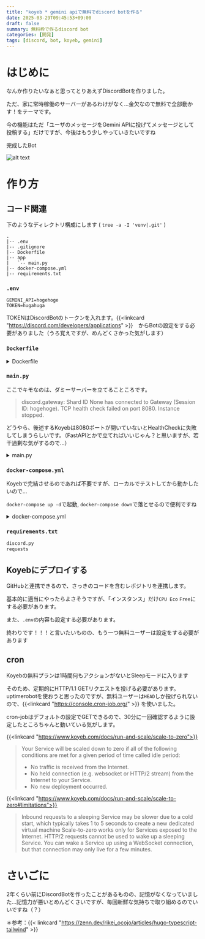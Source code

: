 ```yaml
---
title: "koyeb * gemini apiで無料でdiscord botを作る"
date: 2025-03-29T09:45:53+09:00
draft: false
summary: 無料枠で作るdiscord bot
categories: [開発]
tags: [discord, bot, koyeb, gemini]
---
```

# はじめに
なんか作りたいなぁと思ってとりあえずDiscordBotを作りました。

ただ、家に常時稼働のサーバーがあるわけがなく...金欠なので無料で全部動かす！をテーマです。

今の機能はただ「ユーザのメッセージをGemini APIに投げてメッセージとして投稿する」だけですが、今後はもう少しやっていきたいですね

完成したBot

![alt text](/images/2025-03-29_discord_bot/image.png)

# 作り方

## コード関連 

下のようなディレクトリ構成にします  ( `tree -a -I 'venv|.git'`  )
```
.
|-- .env
|-- .gitignore
|-- Dockerfile
|-- app
|   `-- main.py
|-- docker-compose.yml
|-- requirements.txt
```

### `.env`
```.env
GEMINI_API=hogehoge
TOKEN=hugahuga
```
TOKENはDiscordBotのトークンを入れます。{{<linkcard "https://discord.com/developers/applications" >}}　からBotの設定をする必要がありました（うろ覚えですが、めんどくさかった気がします）

### `Dockerfile`
<details>
<summary>Dockerfile</summary>

```dockerfile
FROM python:3.11
WORKDIR /bot

RUN apt-get update && apt-get -y install locales && apt-get -y upgrade && \
    localedef -f UTF-8 -i ja_JP ja_JP.UTF-8
ENV LANG ja_JP.UTF-8
ENV LANGUAGE ja_JP:ja
ENV LC_ALL ja_JP.UTF-8
ENV TZ Asia/Tokyo
ENV TERM xterm

RUN pip install --upgrade pip

COPY requirements.txt /bot/
RUN pip install -r requirements.txt
COPY . /bot

EXPOSE 8080

CMD ["python", "app/main.py"]
```

</details>

### `main.py`

ここでキモなのは、ダミーサーバーを立てることころです。

> discord.gateway: Shard ID None has connected to Gateway (Session ID: hogehoge).
TCP health check failed on port 8080.
Instance stopped.

どうやら、後述するKoyebは8080ポートが開いていないとHealthCheckに失敗してしまうらしいです。（FastAPIとかで立てればいいじゃん？と思いますが、若干過剰な気がするので...）

<details>
<summary>main.py</summary>

```python
import discord
import os
import base64
import requests
from http.server import BaseHTTPRequestHandler, HTTPServer
import threading

TOKEN = os.environ.get("TOKEN")
GEMINI_API_KEY = os.environ.get("GEMINI_API_KEY")
intents = discord.Intents.default()
intents.message_content = True
client = discord.Client(intents=intents)

class DummyHandler(BaseHTTPRequestHandler):
    def do_GET(self):
        self.send_response(200)
        self.end_headers()
        self.wfile.write(b"OK")


def run_dummy_server():
    server = HTTPServer(("0.0.0.0", 8080), DummyHandler)
    server.serve_forever()


threading.Thread(target=run_dummy_server, daemon=True).start()


def call_gemini(text_prompt, image_data=None):
    url = f"https://generativelanguage.googleapis.com/v1beta/models/gemini-2.0-flash:generateContent?key={GEMINI_API_KEY}"
    contents = [{"parts": [{"text": text_prompt}]}]

    if image_data:
        contents[0]["parts"].append(
            {"inlineData": {"mimeType": "image/png", "data": image_data}}
        )

    payload = {"contents": contents}
    headers = {"Content-Type": "application/json"}

    res = requests.post(url, headers=headers, json=payload)
    if res.status_code == 200:
        return res.json()["candidates"][0]["content"]["parts"][0]["text"]
    else:
        return f"Error: {res.status_code} {res.text}"

@client.event
async def on_ready():
    print(f"We have logged in as {client.user}")


@client.event
async def on_message(message):
    if message.author == client.user:
        return
    prompt = message.content
    image_data = None

    logging.debug("debug")
    if message.attachments:
        image = await message.attachments[0].read()
        image_data = base64.b64encode(image).decode("utf-8")

    await message.channel.send("🤖 Thinking...")
    result = call_gemini(prompt, image_data=image_data)
    await message.channel.send(result)


client.run(TOKEN)
```

</details>

### `docker-compose.yml`
Koyebで完結させるのであれば不要ですが、ローカルでテストしてから動かしたいので...


`docker-compose up -d`で起動, `docker-compose down`で落とせるので便利ですね

<details>
<summary>docker-compose.yml</summary>

```yaml
version: "3"
services:
    discord-bot:
        build:
            context: .
        container_name: discord-bot
        ports:
            - "8080:8080"
        env_file:
            - .env
        restart: unless-stopped
```

</details>

### `requirements.txt`
```txt
discord.py
requests
```

## Koyebにデプロイする
GitHubと連携できるので、さっきのコードを含むレポジトリを連携します。

基本的に適当にやったらよさそうですが、「インスタンス」だけ`CPU Eco` `Free`にする必要があります。


また、`.env`の内容も設定する必要があります。

終わりです！！！と言いたいものの、もう一つ無料ユーザーは設定をする必要があります

## cron
Koyebの無料プランは1時間何もアクションがないとSleepモードに入ります

そのため、定期的にHTTP/1.1 GETリクエストを投げる必要があります。uptimerobotを使おうと思ったのですが、無料ユーザーは`HEAD`しか投げられないので、{{<linkcard "https://console.cron-job.org/" >}} を使いました。

cron-jobはデフォルトの設定でGETできるので、30分に一回確認するように設定したところちゃんと動いている気がします。

{{<linkcard "https://www.koyeb.com/docs/run-and-scale/scale-to-zero">}}

> Your Service will be scaled down to zero if all of the following conditions are met for a given period of time called idle period:
> - No traffic is received from the Internet.
> - No held connection (e.g. websocket or HTTP/2 stream) from the Internet to your Service.
> - No new deployment occurred.

{{<linkcard "https://www.koyeb.com/docs/run-and-scale/scale-to-zero#limitations">}}

> Inbound requests to a sleeping Service may be slower due to a cold start, which typically takes 1 to 5 seconds to create a new dedicated virtual machine
Scale-to-zero works only for Services exposed to the Internet.
HTTP/2 requests cannot be used to wake up a sleeping Service.
You can wake a Service up using a WebSocket connection, but that connection may only live for a few minutes.

# さいごに
2年くらい前にDiscordBotを作ったことがあるものの、記憶がなくなっていました...記憶力が悪いとめんどくさいですが、毎回新鮮な気持ちで取り組めるのでいいですね（？）


＊参考：{{< linkcard "https://zenn.dev/rikei_ocojo/articles/hugo-typescript-tailwind" >}}